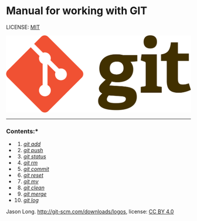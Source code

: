# Manual for working with GIT

LICENSE: [MIT](license.md)

![](./Git-logo.png)


---
### Contents:*
 - 1. *[git add](./add.md)*
 - 2. *[git push](./push.md)*
 - 3. *[git status](./status.md)*
 - 4. *[git rm](./rm.md)*
 - 5. *[git commit](./commit.md)*
 - 6. *[git reset](./reset.md)*
 - 7. *[git mv](./mv.md)*
 - 8. *[git clean](./clean.md)*
 - 9. *[git merge](./merge.md)*
 - 10. *[git log](./log.md)*


                                
Jason Long. http://git-scm.com/downloads/logos,
license: [CC BY 4.0](https://creativecommons.org/licenses/by/4.0/)